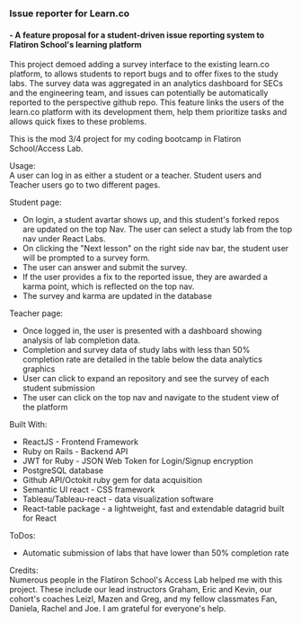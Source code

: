 <h3>Issue reporter for Learn.co</h3>
<h4> - A feature proposal for a student-driven issue reporting system to Flatiron School's learning platform</h4>

This project demoed adding a survey interface to the existing learn.co platform,  to allows students to report bugs and to offer fixes to the study labs. The survey data was aggregated in an analytics dashboard for SECs and the engineering team, and issues can potentially be automatically reported to the perspective github repo. This feature links the users of the learn.co platform with its development them, help them prioritize tasks and allows quick fixes to these problems. 

This is the mod 3/4 project for my coding bootcamp in Flatiron School/Access Lab. 

Usage:
<br/>
A user can log in as either a student or a teacher. Student users and Teacher users go to two different pages. 

Student page: 
* On login, a student avartar shows up, and this student's forked repos are updated on the top Nav. The user can select a study lab from     the top nav under React Labs.
* On clicking the "Next lesson" on the right side nav bar, the student user will be prompted to a survey form. 
* The user can answer and submit the survey. 
* If the user provides a fix to the reported issue, they are awarded a karma point, which is reflected on the top nav. 
* The survey and karma are updated in the database


Teacher page:
* Once logged in, the user is presented with a dashboard showing analysis of lab completion data. 
* Completion and survey data of study labs with less than 50% completion rate are detailed in the table below the data analytics graphics
* User can click to expand an repository and see the survey of each student submission
* The user can click on the top nav and navigate to the student view of the platform

Built With:
  * ReactJS - Frontend Framework
  * Ruby on Rails - Backend API
  * JWT for Ruby - JSON Web Token for Login/Signup encryption
  * PostgreSQL database
  * Github API/Octokit ruby gem for data acquisition
  * Semantic UI react - CSS framework
  * Tableau/Tableau-react - data visualization software
  * React-table package - a lightweight, fast and extendable datagrid built for React

ToDos:
* Automatic submission of labs that have lower than 50% completion rate

Credits: 
<br/>
Numerous people in the Flatiron School's Access Lab helped me with this project. These include our lead instructors Graham, Eric and Kevin, our cohort's coaches Leizl, Mazen and Greg, and my fellow classmates Fan, Daniela, Rachel and Joe. I am grateful for everyone's help.   
